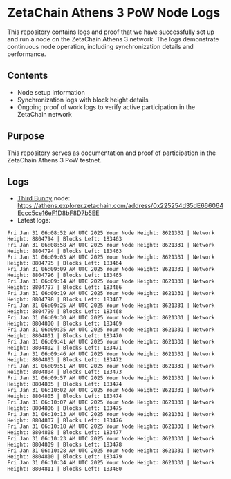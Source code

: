 # ZetaChain Athens 3 PoW Node Logs
This repository contains logs and proof that we have successfully set up and run a node on the ZetaChain Athens 3 network. The logs demonstrate continuous node operation, including synchronization details and performance.

## Contents
- Node setup information
- Synchronization logs with block height details
- Ongoing proof of work logs to verify active participation in the ZetaChain network

## Purpose
This repository serves as documentation and proof of participation in the ZetaChain Athens 3 PoW testnet.

## Logs

- [Third Bunny](https://thirdbunny.xyz/) node: https://athens.explorer.zetachain.com/address/0x225254d35dE666064Eccc5ce16eF1D8bF8D7b5EE
- Latest logs:
```
Fri Jan 31 06:08:52 AM UTC 2025 Your Node Height: 8621331 | Network Height: 8804794 | Blocks Left: 183463
Fri Jan 31 06:08:58 AM UTC 2025 Your Node Height: 8621331 | Network Height: 8804794 | Blocks Left: 183463
Fri Jan 31 06:09:03 AM UTC 2025 Your Node Height: 8621331 | Network Height: 8804795 | Blocks Left: 183464
Fri Jan 31 06:09:09 AM UTC 2025 Your Node Height: 8621331 | Network Height: 8804796 | Blocks Left: 183465
Fri Jan 31 06:09:14 AM UTC 2025 Your Node Height: 8621331 | Network Height: 8804797 | Blocks Left: 183466
Fri Jan 31 06:09:19 AM UTC 2025 Your Node Height: 8621331 | Network Height: 8804798 | Blocks Left: 183467
Fri Jan 31 06:09:25 AM UTC 2025 Your Node Height: 8621331 | Network Height: 8804799 | Blocks Left: 183468
Fri Jan 31 06:09:30 AM UTC 2025 Your Node Height: 8621331 | Network Height: 8804800 | Blocks Left: 183469
Fri Jan 31 06:09:35 AM UTC 2025 Your Node Height: 8621331 | Network Height: 8804801 | Blocks Left: 183470
Fri Jan 31 06:09:41 AM UTC 2025 Your Node Height: 8621331 | Network Height: 8804802 | Blocks Left: 183471
Fri Jan 31 06:09:46 AM UTC 2025 Your Node Height: 8621331 | Network Height: 8804803 | Blocks Left: 183472
Fri Jan 31 06:09:51 AM UTC 2025 Your Node Height: 8621331 | Network Height: 8804804 | Blocks Left: 183473
Fri Jan 31 06:09:57 AM UTC 2025 Your Node Height: 8621331 | Network Height: 8804805 | Blocks Left: 183474
Fri Jan 31 06:10:02 AM UTC 2025 Your Node Height: 8621331 | Network Height: 8804805 | Blocks Left: 183474
Fri Jan 31 06:10:07 AM UTC 2025 Your Node Height: 8621331 | Network Height: 8804806 | Blocks Left: 183475
Fri Jan 31 06:10:13 AM UTC 2025 Your Node Height: 8621331 | Network Height: 8804807 | Blocks Left: 183476
Fri Jan 31 06:10:18 AM UTC 2025 Your Node Height: 8621331 | Network Height: 8804808 | Blocks Left: 183477
Fri Jan 31 06:10:23 AM UTC 2025 Your Node Height: 8621331 | Network Height: 8804809 | Blocks Left: 183478
Fri Jan 31 06:10:28 AM UTC 2025 Your Node Height: 8621331 | Network Height: 8804810 | Blocks Left: 183479
Fri Jan 31 06:10:34 AM UTC 2025 Your Node Height: 8621331 | Network Height: 8804811 | Blocks Left: 183480
```
